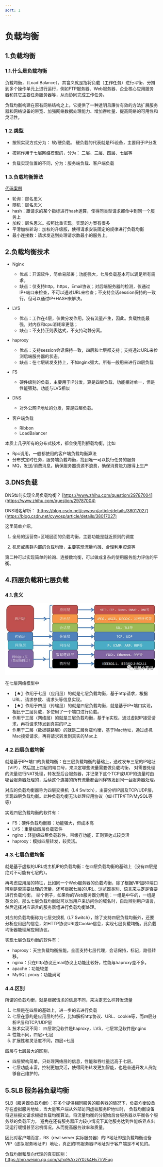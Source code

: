 ```yaml
---
sort: 1
---
```

# 负载均衡

## 1.负载均衡

### 1.1.什么是负载均衡

负载均衡，（Load Balance），其含义就是指将负载（工作任务）进行平衡、分摊到多个操作单元上进行运行，例如FTP服务器、Web服务器、企业核心应用服务器和其它主要任务服务器等，从而协同完成工作任务。

负载均衡构建在原有网络结构之上，它提供了一种透明且廉价有效的方法扩展服务器和网络设备的带宽、加强网络数据处理能力、增加吞吐量、提高网络的可用性和灵活性。

### 1.2.类型

- 按照实现方式分为： 软/硬负载。
    硬负载的代表就是F5设备，主要用于IP分发

- 按照作用于七层网络模型的，分为： 二层、三层、四层、七层等

- 负载实现位置的不同，分为：服务端负载、客户端负载

### 1.3.负载均衡算法
[代码案例](https://gitee.com/luckSnow/knowledge/tree/master/learn_code/src/main/java/com/zx/_09_%E6%9E%B6%E6%9E%84/load_balance)

- 轮询：顾名思义
- 随机：顾名思义  
- hash：跟请求的某个指标进行hash运算，使得同类型请求都命中到同一个服务上
- 加权：顾名思义。按照比重实现。实现的方案有很多
- 平滑加权轮询：加权的升级版，使得请求安装固定的规律进行负载均衡
- 最小连接数：请求发送到处理请求数最小的服务上。

## 2.负载均衡技术

- Nginx
    - 优点：开源软件，简单易部署；功能强大，七层负载基本可以满足所有需求。
    - 缺点：仅支持http，https，Email协议；对后端服务器的检测，仅通过IP+端口来检查，不可以通过URL来检查；不支持会话session保持的一致行，但可以通过IP+HASH来解决。

- LVS
    - 优点：工作在4层，仅做分发作用，没有流量产生，因此。负载性能最强，对内存和cpu消耗率更低；
    - 缺点：不支持正则表达式，不支持动静分离。

- haproxy
    - 优点：支持session会话保持一致，四层和七层都支持；支持通过URL来检测后端服务器的状态。
    - 缺点：在七层转发支持上，不如nginx强大。所有一般用来进行四层负载

- F5
    - 硬件级别的负载，主要用于IP分发，算是四层负载，功能相对单一，但是性能强劲。功能与LVS相似

- DNS
    - 对外公网IP地址的分发，算是四层负载。

- 客户端负载
    - Ribbon
    - LoadBalancer
    
本质上几乎所有的分布式技术，都会使用到拒载均衡，比如
- Rpc调用，一般都使用的客户端负载均衡算法
- 分布式定时任务，服务端负载均衡，找到唯一可以执行任务的服务
- MQ，发送/消费消息，确保服务器资源不浪费，确保消费能力跟得上生产


## 3.DNS负载

DNS如何实现全局负载均衡？ [https://www.zhihu.com/question/29787004](https://www.zhihu.com/question/29787004)

DNS域名解析： [https://blog.csdn.net/cywosp/article/details/38017027](https://blog.csdn.net/cywosp/article/details/38017027)

这里简单介绍。

1. 全局的运营商+区域层面的负载均衡，主要功能是就近原则的调度

2. 机房或集群内部的负载均衡，主要实现流量均摊、合理利用资源等

第二种可以实现简单的轮询、连接数均衡，可以做成复杂的使用服务能力评估的平衡。


## 4.四层负载和七层负载

### 4.1.含义

![image](img/负载均衡/media/image1.jpeg)

在七层网络模型中

- 【★】作用于七层（应用层）的就是七层负载均衡，基于http请求，根据URL、请求参数、请求头等信息实现。
- 【★】作用于四层（传输层）的就是四层负载均衡，就是基于IP+端口实现，相比于三层负载，多使用了一个端口进行负载。
- 作用于三层（网络层）的就是三层负载均衡，基于ip实现，通过虚拟IP接受请求，再将请求转发到真实的IP上
- 作用于二层（数据链路层）的就是二层负载均衡，基于Mac地址，通过虚机Mac接受请求，再将请求转发到真实的Mac上

### 4.2.四层负载均衡

就是基于IP+端口的负载均衡：在三层负载均衡的基础上，通过发布三层的IP地址（VIP），然后加上四层的端口号，来决定哪些流量需要做负载均衡，
对需要处理的流量进行NAT处理，转发至后台服务器，并记录下这个TCP或UDP的流量时由哪台服务器处理的，后续这个连接的所有流量都会同样转发到同一台服务器处理。

对应的负载均衡器称为四层交换机（L4 Switch），主要分析IP层及TCP/UDP层，实现四层负载均衡。此种负载均衡无法处理应用协议（如HTTP/FTP/MySQL等等）

实现四层负载均衡的软件有：
- F5：硬件负载均衡器：功能强大，但成本高
- LVS：重量级四层负载软件
- nginx：轻量级四层负载软件，带缓存功能，正则表达式较灵活
- haproxy：模拟四层转发，较灵活。

### 4.3.七层负载均衡
就是基于虚拟的URL或主机IP的负载均衡：在四层负载均衡的基础上（没有四层是绝对不可能有七层的）。

再考虑应用层的特征，比如同一个Web服务器的负载均衡，除了根据VIP加80端口辨别是否需要处理的流量，还可根据七层的URL、浏览器类别、语言来决定是否要进行负载均衡。
举个例子，如果你的Web服务器分两组：一组是中午的，一组是英文的，那么七层负载均衡就可以当用户来访问你的域名时，自动辨别用户语言，然后选择对应语言的服务器组进行负载均衡处理。

对应的负载均衡称为七层交换机（L7 Switch），除了支持四层负载均衡外，还要分析应用层的信息，如HTTP协议URI或Cookie信息，实现七层负载均衡。此负载均衡器能理解应用协议。

实现七层负载均衡的软件有：
- haproxy：天生负载均衡技能，全面支持七层代理，会话保持，标记，路径转移。
- nginx：只在http协议还mail协议上功能比较好，性能与haproxy差不多。
- apache：功能较差
- MySQL proxy：功能尚可

### 4.4.区别

所谓的负载均衡，就是根据请求的信息不同，来决定怎么样转发流量

1.  七层是在四层的基础上，进一步的去进行负载
2.  七层在意的是应用层的特征，比如解析http协议、URL、cookie等，而四层分析IP层和TCP/UDP层
3.  技术实现不同： 四层常见软件是haproxy，LVS，七层常见软件是nginx
4.  性能不同，四层>七层
5.  扩展性和灵活度不同，四层<七层

四层与七层最大的区别，
- 四层架构简单，只处理网络层的信息，性能和吞吐量远高于七层。
- 七层功能丰富，控制更加灵活，使得网络转发更加智能，也是普通开发人员能够自己维护的。


## 5.SLB 服务器负载均衡

SLB（服务器负载均衡）：在多个提供相同服务的服务器的情况下，负载均衡设备存在虚拟服务地址，当大量客户端从外部访问虚拟服务IP地址时，
负载均衡设备将这些报文请求根据负载均衡算法，将流量均衡的分配给后台服务器以平衡各个服务器的负载压力，
避免在还有服务器压力较小情况下其他服务达到性能临界点出现运行缓慢甚至宕机情况，从而提高服务效率和质量。

因此对客户端而言，RS（real server 实际服务器）的IP地址即是负载均衡设备VIP（虚拟服务地址IP）地址，真正的RS服务器IP地址对于客户端是不可见的。

负载均衡和反向代理的真实区别：https://mp.weixin.qq.com/s/hx9rAxziY0zk4Hv7lrVFug
